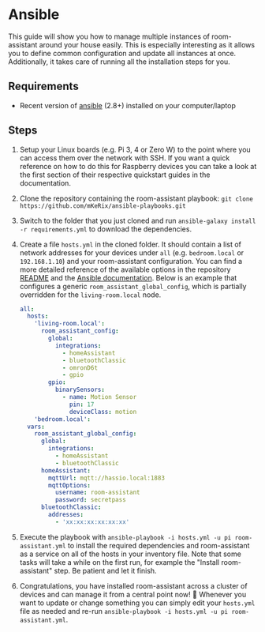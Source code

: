 # Ansible

This guide will show you how to manage multiple instances of room-assistant around your house easily. This is especially interesting as it allows you to define common configuration and update all instances at once. Additionally, it takes care of running all the installation steps for you.

## Requirements

- Recent version of [ansible](https://docs.ansible.com/ansible/latest/installation_guide/intro_installation.html) (2.8+) installed on your computer/laptop

## Steps

1. Setup your Linux boards (e.g. Pi 3, 4 or Zero W) to the point where you can access them over the network with SSH. If you want a quick reference on how to do this for Raspberry devices you can take a look at the first section of their respective quickstart guides in the documentation.

2. Clone the repository containing the room-assistant playbook: `git clone https://github.com/mKeRix/ansible-playbooks.git`

3. Switch to the folder that you just cloned and run `ansible-galaxy install -r requirements.yml` to download the dependencies.

4. Create a file `hosts.yml` in the cloned folder. It should contain a list of network addresses for your devices under `all` (e.g. `bedroom.local` or `192.168.1.10`) and your room-assistant configuration. You can find a more detailed reference of the available options in the repository [README](https://github.com/mKeRix/ansible-playbooks#options) and the [Ansible documentation](https://docs.ansible.com/ansible/latest/user_guide/intro_inventory.html). Below is an example that configures a generic `room_assistant_global_config`, which is partially overridden for the `living-room.local` node.

   ```yaml
   all:
     hosts:
       'living-room.local':
         room_assistant_config: 
           global:
             integrations:
               - homeAssistant
               - bluetoothClassic
               - omronD6t
               - gpio
           gpio:
             binarySensors:
               - name: Motion Sensor
                 pin: 17
                 deviceClass: motion
       'bedroom.local':
     vars:
       room_assistant_global_config:
         global:
           integrations:
             - homeAssistant
             - bluetoothClassic
         homeAssistant:
           mqttUrl: mqtt://hassio.local:1883
           mqttOptions:
             username: room-assistant
             password: secretpass
         bluetoothClassic:
           addresses:
             - 'xx:xx:xx:xx:xx:xx'
   ```

5. Execute the playbook with `ansible-playbook -i hosts.yml -u pi room-assistant.yml` to install the required dependencies and room-assistant as a service on all of the hosts in your inventory file. Note that some tasks will take a while on the first run, for example the "Install room-assistant" step. Be patient and let it finish.

6. Congratulations, you have installed room-assistant across a cluster of devices and can manage it from a central point now! :tada: Whenever you want to update or change something you can simply edit your `hosts.yml` file as needed and re-run `ansible-playbook -i hosts.yml -u pi room-assistant.yml`.

